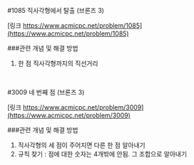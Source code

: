 #1085 직사각형에서 탈출 (브론즈 3)

[링크 https://www.acmicpc.net/problem/1085](https://www.acmicpc.net/problem/1085)

###관련 개념 및 해결 방법
1. 한 점 직사각형까지의 직선거리

<br>

#3009 네 번째 점 (브론즈 3)

[링크 https://www.acmicpc.net/problem/3009](https://www.acmicpc.net/problem/3009)

###관련 개념 및 해결 방법
1. 직사각형의 세 점이 주어지면 다른 한 점 알아내기
2. 규칙 찾기 : 점에 대한 숫자는 4개밖에 안됨. 그 조합으로 알아내기